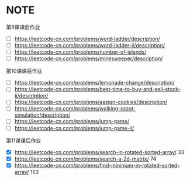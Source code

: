 # NOTE

第9课课后作业

- [ ] https://leetcode-cn.com/problems/word-ladder/description/
- [ ] https://leetcode-cn.com/problems/word-ladder-ii/description/
- [ ] https://leetcode-cn.com/problems/number-of-islands/
- [ ] https://leetcode-cn.com/problems/minesweeper/description/

第10课课后作业

- [ ] https://leetcode-cn.com/problems/lemonade-change/description/
- [ ] https://leetcode-cn.com/problems/best-time-to-buy-and-sell-stock-ii/description/
- [ ] https://leetcode-cn.com/problems/assign-cookies/description/
- [ ] https://leetcode-cn.com/problems/walking-robot-simulation/description/
- [ ] https://leetcode-cn.com/problems/jump-game/
- [ ] https://leetcode-cn.com/problems/jump-game-ii/

第11课课后作业

- [x] https://leetcode-cn.com/problems/search-in-rotated-sorted-array/  33
- [x] https://leetcode-cn.com/problems/search-a-2d-matrix/   74
- [x] https://leetcode-cn.com/problems/find-minimum-in-rotated-sorted-array/  153
